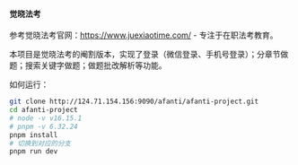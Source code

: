 #### 觉晓法考

参考觉晓法考官网：https://www.juexiaotime.com/ - 专注于在职法考教育。

本项目是觉晓法考的阉割版本，实现了登录（微信登录、手机号登录）；分章节做题；搜索关键字做题；做题批改解析等功能。

如何运行：

```bash
git clone http://124.71.154.156:9090/afanti/afanti-project.git
cd afanti-project
# node -v v16.15.1
# pnpm -v 6.32.24
pnpm install
# 切换到对应的分支
pnpm run dev
```
